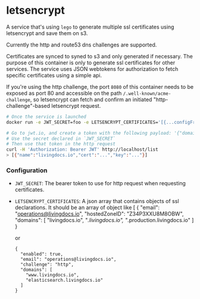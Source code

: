 # letsencrypt

A service that's using `lego` to generate multiple ssl certificates using letsencrypt and save them on s3.

Currently the http and route53 dns challenges are supported.

Certificates are synced to syned to s3 and only generated if necessary.
The purpose of this container is only to generate ssl certificates for other services.
The service uses JSON webtokens for authorization to fetch specific certificates using a simple api.


If you're using the http challenge, the port `8080` of this container needs
to be exposed as port 80 and accessible on the path `/.well-known/acme-challenge`, so letsencrypt can
fetch and confirm an initiated "http-challenge"-based letsencrypt request.


```bash
# Once the service is launched
docker run -e JWT_SECRET=foo -e LETSENCRYPT_CERTIFICATES='[{...configFromBelow}]' -p 80:8080 livingdocs/letsencrypt

# Go to jwt.io, and create a token with the following payload: '{"domains":["livingdocs.io"]}'
# Use the secret declared in `JWT_SECRET`
# Then use that token in the http request
curl -H 'Authorization: Bearer JWT' http://localhost/list
> [{"name":"livingdocs.io","cert":"...","key":"..."}]

```


### Configuration
- `JWT_SECRET`: The bearer token to use for http request when requesting certificates.
- `LETSENCRYPT_CERTIFICATES`:  A json array that contains objects of ssl declarations.
  It should be an array of object like [
      {
        "email": "operations@livingdocs.io",
        "hostedZoneID": "Z34P3XXU8M8OBW",
        "domains": [
          "livingdocs.io",
          "*.livingdocs.io",
          "*.production.livingdocs.io"
        ]
      }

    or

      {
        "enabled": true,
        "email": "operations@livingdocs.io",
        "challenge": "http",
        "domains": [
          "www.livingdocs.io",
          "elasticsearch.livingdocs.io"
        ]
      }
